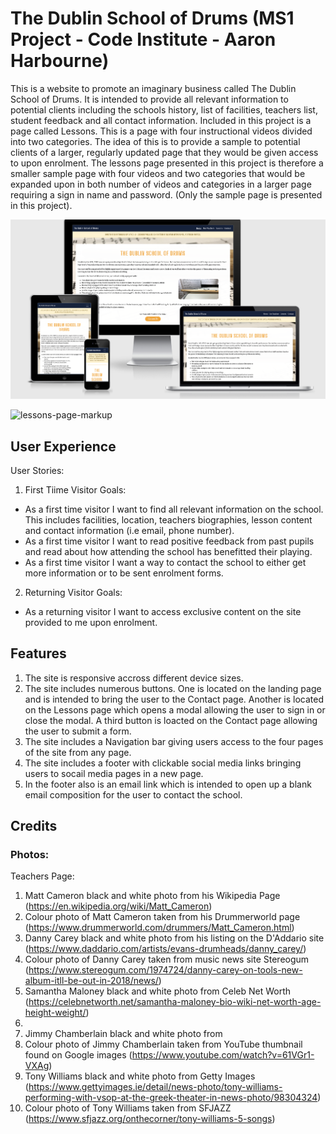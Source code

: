 # The Dublin School of Drums (MS1 Project - Code Institute - Aaron Harbourne)
This is a website to promote an imaginary business called The Dublin School of Drums. It is intended to provide all relevant information to potential clients including 
the schools history, list of facilities, teachers list, student feedback and all contact information. Included in this project is a page called Lessons. This is a 
page with four instructional videos divided into two categories. The idea of this is to provide a sample to potential clients of a 
larger, regularly updated page that they would be given access to upon enrolment. The lessons page presented in this project is therefore a 
smaller sample page with four videos and two categories that would be expanded upon in both number of videos and categories in a larger
page requiring a sign in name and password. (Only the sample page is presented in this project).
 
![index-page-markup](./assets/images/index-markup.jpg.png)

![lessons-page-markup](.assets/images/Lessons-markup.jpg.png)


## User Experience
User Stories:


1. First Tiime Visitor Goals:
* As a first time visitor I want to find all relevant information on the school. This includes facilities, location, teachers biographies,
lesson content and contact information (i.e email, phone number).
* As a first time visitor I want to read positive feedback from past pupils and read about how attending the school has benefitted
their playing. 
* As a first time visitor I want a way to contact the school to either get more information or to be sent enrolment forms.


2. Returning Visitor Goals:
* As a returning visitor I want to access exclusive content on the site provided to me upon enrolment. 

## Features

1. The site is responsive accross different device sizes. 
2. The site includes numerous buttons. One is located on the landing page and is intended to bring the user to the Contact page. Another
is located on the Lessons page which opens a modal allowing the user to sign in or close the modal. A third button is loacted on the 
Contact page allowing the user to submit a form.  
3. The site includes a Navigation bar giving users access to the four pages of the site from any page.
4. The site includes a footer with clickable social media links bringing users to socail media pages in a new page.
5. In the footer also is an email link which is intended to open up a blank email composition for the user to contact the school.










## Credits
### Photos:

Teachers Page:
1. Matt Cameron black and white photo from his Wikipedia Page (https://en.wikipedia.org/wiki/Matt_Cameron)
2. Colour photo of Matt Cameron taken from his Drummerworld page (https://www.drummerworld.com/drummers/Matt_Cameron.html) 
3. Danny Carey black and white photo  from his listing on the D'Addario site (https://www.daddario.com/artists/evans-drumheads/danny_carey/)
4. Colour photo of Danny Carey taken from music news site Stereogum (https://www.stereogum.com/1974724/danny-carey-on-tools-new-album-itll-be-out-in-2018/news/)
5. Samantha Maloney black and white photo from Celeb Net Worth (https://celebnetworth.net/samantha-maloney-bio-wiki-net-worth-age-height-weight/) 
6. 
7. Jimmy Chamberlain black and white photo from 
8. Colour photo of Jimmy Chamberlain taken from YouTube thumbnail found on Google images (https://www.youtube.com/watch?v=61VGr1-VXAg) 
9. Tony Williams black and white photo from Getty Images (https://www.gettyimages.ie/detail/news-photo/tony-williams-performing-with-vsop-at-the-greek-theater-in-news-photo/98304324)
10. Colour photo of Tony Williams taken from SFJAZZ (https://www.sfjazz.org/onthecorner/tony-williams-5-songs)
